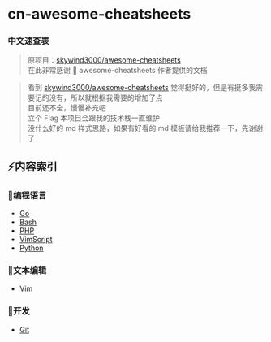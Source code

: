 # cn-awesome-cheatsheets

### 中文速查表

> 原项目：[skywind3000/awesome-cheatsheets](https://github.com/skywind3000/awesome-cheatsheets)  
> 在此非常感谢 🙏 awesome-cheatsheets 作者提供的文档

> 看到 [skywind3000/awesome-cheatsheets](https://github.com/skywind3000/awesome-cheatsheets) 觉得挺好的，但是有挺多我需要记的没有，所以就根据我需要的增加了点  
> 目前还不全，慢慢补充吧  
> 立个 Flag 本项目会跟我的技术栈一直维护  
> 没什么好的 md 样式思路，如果有好看的 md 模板请给我推荐一下，先谢谢了

## :zap:内容索引

### :page_with_curl:编程语言

- [Go](Languages/golang.md)
- [Bash](Languages/bash.md)
- [PHP](Languages/php.md)
- [VimScript](Languages/vimScript.md)
- [Python](Languages/python.md)

### :pencil:文本编辑

- [Vim](TextEditings/vim.md)

### :wrench:开发

- [Git](Develop/gut.md)
